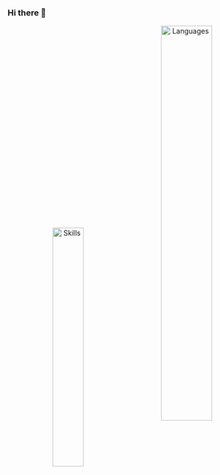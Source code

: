 ### Hi there 👋

<p align="center">
  <img alt="Skills" src="https://skillicons.dev/icons?i=ts,react,vite,redux,graphql,apollo,nodejs,mongodb,express,figma,docker,aws&perline=4" width="35%">
&nbsp; &nbsp; &nbsp; &nbsp;
  <img align="center" alt="Languages" src="https://github-readme-stats.vercel.app/api/top-langs/?username=davidcoderistov&layout=compact" width="45%">
</p>


<!--
**davidcoderistov/davidcoderistov** is a ✨ _special_ ✨ repository because its `README.md` (this file) appears on your GitHub profile.

Here are some ideas to get you started:

- 🔭 I’m currently working on ...
- 🌱 I’m currently learning ...
- 👯 I’m looking to collaborate on ...
- 🤔 I’m looking for help with ...
- 💬 Ask me about ...
- 📫 How to reach me: ...
- 😄 Pronouns: ...
- ⚡ Fun fact: ...
-->
